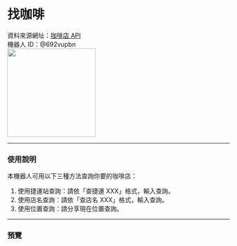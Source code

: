 # 找咖啡
資料來源網址：[咖啡店 API](https://cafenomad.tw/api/v1.2/cafes/taipei/?mrt)  
機器人 ID：@692vupbn  
<img src="https://user-images.githubusercontent.com/113668495/205533929-ef599965-9506-4a02-9c29-f6e930a8d195.png" width="200px">  

---
### 使用說明
本機器人可用以下三種方法查詢你要的咖啡店： 
 <ol>
<li>使用捷運站查詢：請依「查捷運 XXX」格式，輸入查詢。</li>
<li>使用店名查詢：請依「查店名 XXX」格式，輸入查詢。</li>
<li>使用位置查詢：請分享現在位置查詢。</li> 
</ol>

---

### 預覽 


